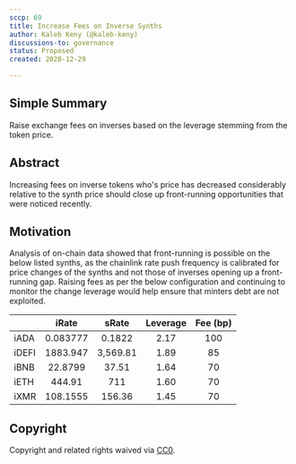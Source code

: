 ```yaml
---
sccp: 69
title: Increase Fees on Inverse Synths
author: Kaleb Keny (@kaleb-keny)
discussions-to: governance
status: Proposed
created: 2020-12-29

---
```


<!--You can leave these HTML comments in your merged SCCP and delete the visible duplicate text guides, they will not appear and may be helpful to refer to if you edit it again. This is the suggested template for new SCCPs. Note that an SCCP number will be assigned by an editor. When opening a pull request to submit your SCCP, please use an abbreviated title in the filename, `sccp-draft_title_abbrev.md`. The title should be 44 characters or less.-->

## Simple Summary

<!--"If you can't explain it simply, you don't understand it well enough." Provide a simplified and layman-accessible explanation of the SCCP.-->

Raise exchange fees on inverses based on the leverage stemming from the token price.

## Abstract

<!--A short (~200 word) description of the variable change proposed.-->

Increasing fees on inverse tokens who's price has decreased considerably relative to the synth price should close up front-running opportunities that were noticed recently.


## Motivation

<!--The motivation is critical for SCCPs that want to update variables within Synthetix. It should clearly explain why the existing variable is not incentive aligned. SCCP submissions without sufficient motivation may be rejected outright.-->

Analysis of on-chain data showed that front-running is possible on the below listed synths, as the chainlink rate push frequency is calibrated for price changes of the synths and not those of inverses opening up a front-running gap.
Raising fees as per the below configuration and continuing to monitor the change leverage would help ensure that minters debt are not exploited.


|       	|   iRate  	|   sRate  	| Leverage 	| Fee      (bp) 	|
|-------	|:--------:	|:--------:	|:--------:	|:-------------:	|
| iADA  	| 0.083777 	| 0.1822   	| 2.17     	| 100           	|
| iDEFI 	| 1883.947 	| 3,569.81 	| 1.89     	| 85            	|
| iBNB  	| 22.8799  	| 37.51    	| 1.64     	| 70            	|
| iETH  	| 444.91   	| 711      	| 1.60     	| 70            	|
| iXMR  	| 108.1555 	| 156.36   	| 1.45     	| 70            	|


## Copyright

Copyright and related rights waived via [CC0](https://creativecommons.org/publicdomain/zero/1.0/).

